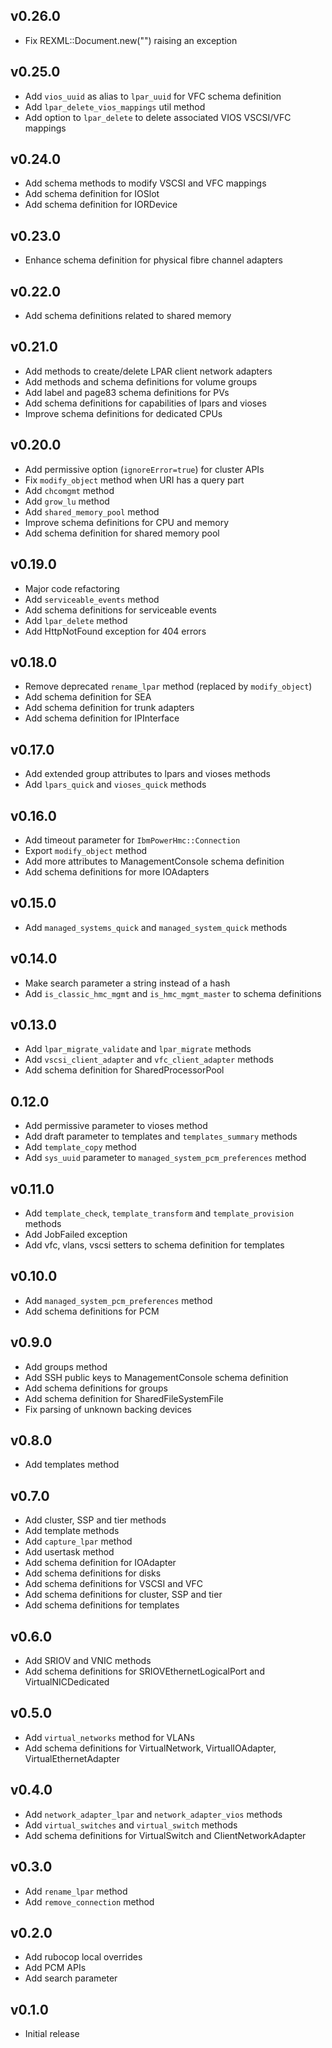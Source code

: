 ## v0.26.0
* Fix REXML::Document.new("") raising an exception
## v0.25.0
* Add `vios_uuid` as alias to `lpar_uuid` for VFC schema definition
* Add `lpar_delete_vios_mappings` util method
* Add option to `lpar_delete` to delete associated VIOS VSCSI/VFC mappings
## v0.24.0
* Add schema methods to modify VSCSI and VFC mappings
* Add schema definition for IOSlot
* Add schema definition for IORDevice
## v0.23.0
* Enhance schema definition for physical fibre channel adapters
## v0.22.0
* Add schema definitions related to shared memory
## v0.21.0
* Add methods to create/delete LPAR client network adapters
* Add methods and schema definitions for volume groups
* Add label and page83 schema definitions for PVs
* Add schema definitions for capabilities of lpars and vioses
* Improve schema definitions for dedicated CPUs
## v0.20.0
* Add permissive option (`ignoreError=true`) for cluster APIs
* Fix `modify_object` method when URI has a query part
* Add `chcomgmt` method
* Add `grow_lu` method
* Add `shared_memory_pool` method
* Improve schema definitions for CPU and memory
* Add schema definition for shared memory pool
## v0.19.0
* Major code refactoring
* Add `serviceable_events` method
* Add schema definitions for serviceable events
* Add `lpar_delete` method
* Add HttpNotFound exception for 404 errors
## v0.18.0
* Remove deprecated `rename_lpar` method (replaced by `modify_object`)
* Add schema definition for SEA
* Add schema definition for trunk adapters
* Add schema definition for IPInterface
## v0.17.0
* Add extended group attributes to lpars and vioses methods
* Add `lpars_quick` and `vioses_quick` methods
## v0.16.0
* Add timeout parameter for `IbmPowerHmc::Connection`
* Export `modify_object` method
* Add more attributes to ManagementConsole schema definition
* Add schema definitions for more IOAdapters
## v0.15.0
* Add `managed_systems_quick` and `managed_system_quick` methods
## v0.14.0
* Make search parameter a string instead of a hash
* Add `is_classic_hmc_mgmt` and `is_hmc_mgmt_master` to schema definitions
## v0.13.0
* Add `lpar_migrate_validate` and `lpar_migrate` methods
* Add `vscsi_client_adapter` and `vfc_client_adapter` methods
* Add schema definition for SharedProcessorPool
## 0.12.0
* Add permissive parameter to vioses method
* Add draft parameter to templates and `templates_summary` methods
* Add `template_copy` method
* Add `sys_uuid` parameter to `managed_system_pcm_preferences` method
## v0.11.0
* Add `template_check`, `template_transform` and `template_provision` methods
* Add JobFailed exception
* Add vfc, vlans, vscsi setters to schema definition for templates
## v0.10.0
* Add `managed_system_pcm_preferences` method
* Add schema definitions for PCM
## v0.9.0
* Add groups method
* Add SSH public keys to ManagementConsole schema definition
* Add schema definitions for groups
* Add schema definition for SharedFileSystemFile
* Fix parsing of unknown backing devices
## v0.8.0
* Add templates method
## v0.7.0
* Add cluster, SSP and tier methods
* Add template methods
* Add `capture_lpar` method
* Add usertask method
* Add schema definition for IOAdapter
* Add schema definitions for disks
* Add schema definitions for VSCSI and VFC
* Add schema definitions for cluster, SSP and tier
* Add schema definitions for templates
## v0.6.0
* Add SRIOV and VNIC methods
* Add schema definitions for SRIOVEthernetLogicalPort and VirtualNICDedicated
## v0.5.0
* Add `virtual_networks` method for VLANs
* Add schema definitions for VirtualNetwork, VirtualIOAdapter, VirtualEthernetAdapter
## v0.4.0
* Add `network_adapter_lpar` and `network_adapter_vios` methods
* Add `virtual_switches` and `virtual_switch` methods
* Add schema definitions for VirtualSwitch and ClientNetworkAdapter
## v0.3.0
* Add `rename_lpar` method
* Add `remove_connection` method
## v0.2.0
* Add rubocop local overrides
* Add PCM APIs
* Add search parameter
## v0.1.0
* Initial release
